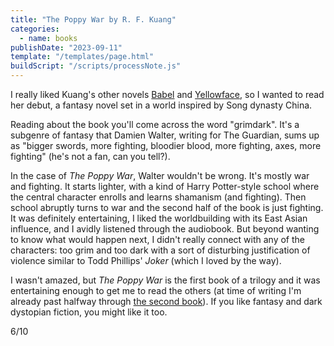 ```yaml
---
title: "The Poppy War by R. F. Kuang"
categories:
  - name: books
publishDate: "2023-09-11"
template: "/templates/page.html"
buildScript: "/scripts/processNote.js"
---
```


I really liked Kuang's other novels [Babel](/notes/babel-by-r-f-kuang/) and [Yellowface](/notes/yellowface-by-r-f-kuang/), so I wanted to read her debut, a fantasy novel set in a world inspired by Song dynasty China.

Reading about the book you'll come across the word "grimdark". It's a subgenre of fantasy that Damien Walter, writing for The Guardian, sums up as "bigger swords, more fighting, bloodier blood, more fighting, axes, more fighting" (he's not a fan, can you tell?).

In the case of _The Poppy War_, Walter wouldn't be wrong. It's mostly war and fighting. It starts lighter, with a kind of Harry Potter-style school where the central character enrolls and learns shamanism (and fighting). Then school abruptly turns to war and the second half of the book is just fighting. It was definitely entertaining, I liked the worldbuilding with its East Asian influence, and I avidly listened through the audiobook. But beyond wanting to know what would happen next, I didn't really connect with any of the characters: too grim and too dark with a sort of disturbing justification of violence similar to Todd Phillips' _Joker_ (which I loved by the way).

I wasn't amazed, but _The Poppy War_ is the first book of a trilogy and it was entertaining enough to get me to read the others (at time of writing I'm already past halfway through [the second book](/notes/the-dragon-republic-by-r-f-kuang/)). If you like fantasy and dark dystopian fiction, you might like it too.

6/10
